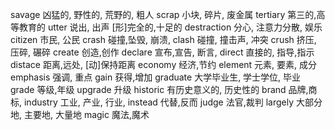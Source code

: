 savage 凶猛的, 野性的, 荒野的, 粗人
scrap 小块, 碎片, 废金属
tertiary 第三的,高等教育的
utter 说出, 出声 [形]完全的,十足的
destraction 分心, 注意力分散, 娱乐
citizen 市民, 公民
crash 碰撞,坠毁, 崩溃,
clash 碰撞, 撞击声, 冲突
crush 挤压, 压碎, 碾碎
create 创造,创作
declare 宣布,宣告, 断言,
direct 直接的, 指导,指示
distace 距离,远处, [动]保持距离
economy 经济,节约
element 元素, 要素, 成分
emphasis 强调, 重点
gain 获得,增加
graduate 大学毕业生, 学士学位, 毕业
grade 等级,年级
upgrade 升级
historic 有历史意义的, 历史性的
brand 品牌,商标,
industry 工业, 产业, 行业, 
instead 代替,反而
judge 法官,裁判
largely 大部分地, 主要地, 大量地
magic 魔法,魔术
